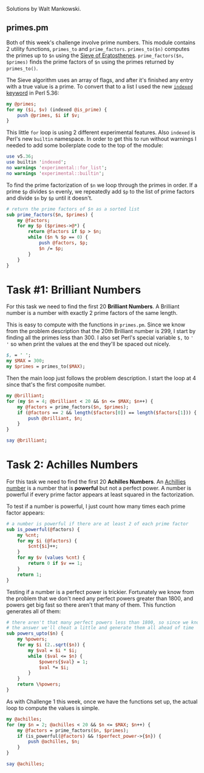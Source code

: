 Solutions by Walt Mankowski.

## primes.pm
Both of this week's challenge involve prime numbers. This module contains 2 utility functions, `primes_to` and `prime_factors`. `primes_to($n)` computes the primes up to `$n` using the [Sieve of Eratosthenes](https://en.wikipedia.org/wiki/Sieve_of_Eratosthenes). `prime_factors($n, $primes)` finds the prime factors of `$n` using the primes returned by `primes_to()`.

The Sieve algorithm uses an array of flags, and after it's finished any entry with a true value is a prime. To convert that to a list I used the new [`indexed` keyword](https://perldoc.perl.org/builtin#indexed) in Perl 5.36:
```perl
my @primes;
for my ($i, $v) (indexed @is_prime) {
    push @primes, $i if $v;
}
```
This little `for` loop is using 2 different experimental features. Also `indexed` is Perl's new `builtin` namespace. In order to get this to run without warnings I needed to add some boilerplate code to the top of the module:
```perl
use v5.36;
use builtin 'indexed';
no warnings 'experimental::for_list';
no warnings 'experimental::builtin';
```

To find the prime factorization of `$n` we loop through the primes in order. If a prime `$p` divides `$n` evenly, we repeatedly add `$p` to the list of prime factors and divide `$n` by `$p` until it doesn't.
```perl
# return the prime factors of $n as a sorted list
sub prime_factors($n, $primes) {
    my @factors;
    for my $p ($primes->@*) {
        return @factors if $p > $n;
        while ($n % $p == 0) {
            push @factors, $p;
            $n /= $p;
        }
    }
}
```

# Task #1: Brilliant Numbers

For this task we need to find the first 20 **Brilliant Numbers**. A Brilliant number is a number with exactly 2 prime factors of the same length.

This is easy to compute with the functions in `primes.pm`. Since we know from the problem description that the 20th Brilliant number is 299, I start by finding all the primes less than 300. I also set Perl's special variable `$,` to `' '` so when print the values at the end they'll be spaced out nicely.
```perl
$, = ' ';
my $MAX = 300;
my $primes = primes_to($MAX);
```

Then the main loop just follows the problem description. I start the loop at 4 since that's the first composite number.
```perl
my @brilliant;
for (my $n = 4; @brilliant < 20 && $n <= $MAX; $n++) {
    my @factors = prime_factors($n, $primes);
    if (@factors == 2 && length($factors[0]) == length($factors[1])) {
        push @brilliant, $n;
    }
}

say @brilliant;
```

# Task 2: Achilles Numbers

For this task we need to find the first 20 **Achilles Numbers**. An [Achillies number](https://en.wikipedia.org/wiki/Achilles_number) is a number that is **powerful** but not a perfect power. A number is powerful if every prime factor appears at least squared in the factorization.

To test if a number is powerful, I just count how many times each prime factor appears:
```perl
# a number is powerful if there are at least 2 of each prime factor
sub is_powerful(@factors) {
    my %cnt;
    for my $i (@factors) {
        $cnt{$i}++;
    }
    for my $v (values %cnt) {
        return 0 if $v == 1;
    }
    return 1;
}
```

Testing if a number is a perfect power is trickier. Fortunately we know from the problem that we don't need any perfect powers greater than 1800, and powers get big fast so there aren't that many of them. This function generates all of them:
```perl
# there aren't that many perfect powers less than 1800, so since we know
# the answer we'll cheat a little and generate them all ahead of time
sub powers_upto($n) {
    my %powers;
    for my $i (2..sqrt($n)) {
        my $val = $i * $i;
        while ($val <= $n) {
            $powers{$val} = 1;
            $val *= $i;
        }
    }
    return \%powers;
}
```

As with Challenge 1 this week, once we have the functions set up, the actual loop to compute the values is simple.
```perl
my @achilles;
for (my $n = 2; @achilles < 20 && $n <= $MAX; $n++) {
    my @factors = prime_factors($n, $primes);
    if (is_powerful(@factors) && !$perfect_power->{$n}) {
        push @achilles, $n;
    }
}

say @achilles;
```
